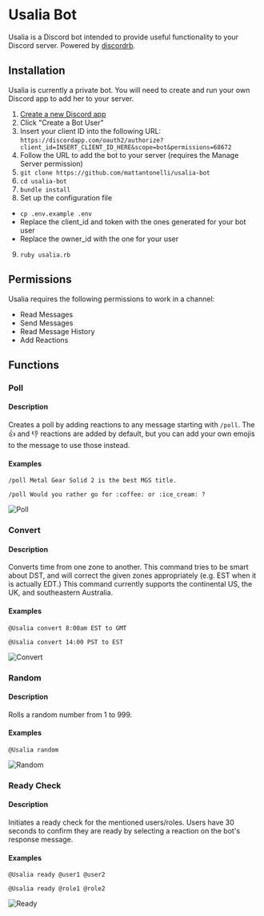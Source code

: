 # Usalia Bot

Usalia is a Discord bot intended to provide useful functionality to your Discord server. Powered by [discordrb](https://github.com/meew0/discordrb).

## Installation

Usalia is currently a private bot. You will need to create and run your own Discord app to add her to your server.

1. [Create a new Discord app](https://discordapp.com/developers/applications/me)
2. Click "Create a Bot User"
3. Insert your client ID into the following URL: `https://discordapp.com/oauth2/authorize?client_id=INSERT_CLIENT_ID_HERE&scope=bot&permissions=68672`
4. Follow the URL to add the bot to your server (requires the Manage Server permission)
5. `git clone https://github.com/mattantonelli/usalia-bot`
6. `cd usalia-bot`
7. `bundle install`
8. Set up the configuration file
  * `cp .env.example .env`
  * Replace the client_id and token with the ones generated for your bot user
  * Replace the owner_id with the one for your user
9. `ruby usalia.rb`

## Permissions

Usalia requires the following permissions to work in a channel:

* Read Messages
* Send Messages
* Read Message History
* Add Reactions

## Functions
### Poll
#### Description
Creates a poll by adding reactions to any message starting with `/poll`. The :thumbsup: and :thumbsdown: reactions are added by default, but you can add your own emojis to the message to use those instead.

#### Examples
`/poll Metal Gear Solid 2 is the best MGS title.`

`/poll Would you rather go for :coffee: or :ice_cream: ?`

![Poll](http://i.imgur.com/PJfbKDN.png)

### Convert
#### Description
Converts time from one zone to another. This command tries to be smart about DST, and will correct the given zones appropriately (e.g. EST when it is actually EDT.) This command currently supports the continental US, the UK, and southeastern Australia.

#### Examples
`@Usalia convert 8:00am EST to GMT`

`@Usalia convert 14:00 PST to EST`

![Convert](http://i.imgur.com/BottAdX.png)

### Random
#### Description
Rolls a random number from 1 to 999.

#### Examples
`@Usalia random`

![Random](http://i.imgur.com/o84Vktm.png)

### Ready Check
#### Description
Initiates a ready check for the mentioned users/roles. Users have 30 seconds to confirm they are ready by selecting a reaction on the bot's response message.

#### Examples
`@Usalia ready @user1 @user2`

`@Usalia ready @role1 @role2`

![Ready](http://i.imgur.com/BTmTHMv.png)
